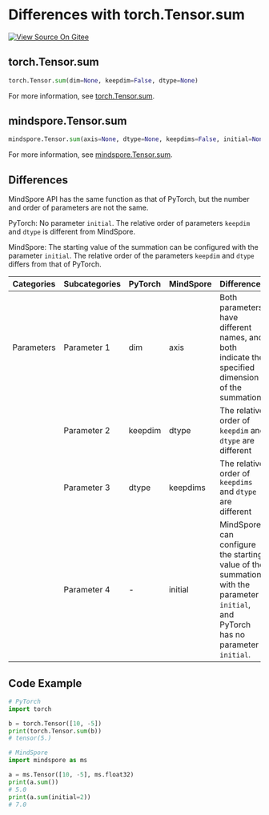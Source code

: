 # Differences with torch.Tensor.sum

[![View Source On Gitee](https://mindspore-website.obs.cn-north-4.myhuaweicloud.com/website-images/r2.3/resource/_static/logo_source_en.svg)](https://gitee.com/mindspore/docs/blob/r2.3/docs/mindspore/source_en/note/api_mapping/pytorch_diff/TensorSum.md)

## torch.Tensor.sum

```python
torch.Tensor.sum(dim=None, keepdim=False, dtype=None)
```

For more information, see [torch.Tensor.sum](https://pytorch.org/docs/1.8.1/tensors.html#torch.Tensor.sum).

## mindspore.Tensor.sum

```python
mindspore.Tensor.sum(axis=None, dtype=None, keepdims=False, initial=None)
```

For more information, see [mindspore.Tensor.sum](https://www.mindspore.cn/docs/en/r2.3/api_python/mindspore/Tensor/mindspore.Tensor.sum.html#mindspore.Tensor.sum).

## Differences

MindSpore API has the same function as that of PyTorch, but the number and order of parameters are not the same.

PyTorch: No parameter `initial`. The relative order of parameters `keepdim` and `dtype` is different from MindSpore.

MindSpore: The starting value of the summation can be configured with the parameter `initial`. The relative order of the parameters `keepdim` and `dtype` differs from that of PyTorch.

| Categories | Subcategories | PyTorch | MindSpore | Differences  |
| --- |---------------|---------| --- |-------------|
| Parameters | Parameter 1 | dim | axis | Both parameters have different names, and both indicate the specified dimension of the summation |
|      | Parameter 2 | keepdim | dtype | The relative order of `keepdim` and `dtype` are different |
|      | Parameter 3 | dtype | keepdims | The relative order of `keepdims` and `dtype` are different |
|      | Parameter 4 | - | initial | MindSpore can configure the starting value of the summation with the parameter `initial`, and PyTorch has no parameter `initial`. |

## Code Example

```python
# PyTorch
import torch

b = torch.Tensor([10, -5])
print(torch.Tensor.sum(b))
# tensor(5.)

# MindSpore
import mindspore as ms

a = ms.Tensor([10, -5], ms.float32)
print(a.sum())
# 5.0
print(a.sum(initial=2))
# 7.0
```